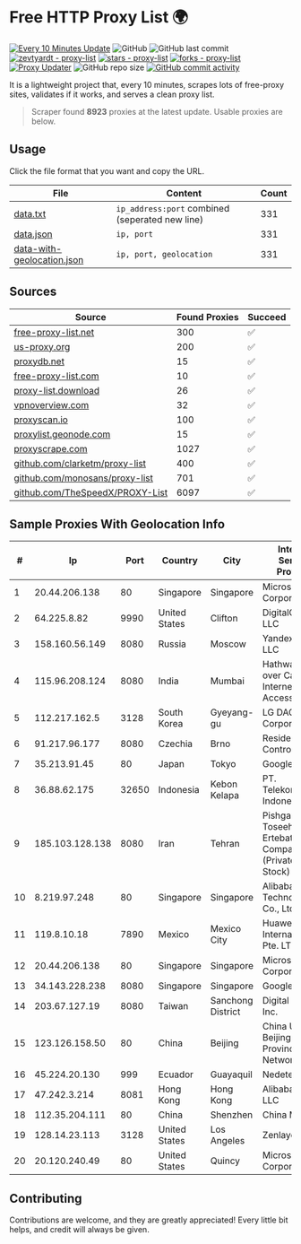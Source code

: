 
# Free HTTP Proxy List 🌍

[![Every 10 Minutes Update](https://github.com/mertguvencli/http-proxy-list/actions/workflows/main.yml/badge.svg?branch=main)](https://github.com/mertguvencli/http-proxy-list/actions/workflows/main.yml)
![GitHub](https://img.shields.io/github/license/mertguvencli/http-proxy-list)
![GitHub last commit](https://img.shields.io/github/last-commit/mertguvencli/http-proxy-list)
[![zevtyardt - proxy-list](https://img.shields.io/static/v1?label=zevtyardt&message=proxy-list&color=blue&logo=github)](https://github.com/zevtyardt/proxy-list "Go to GitHub repo")
[![stars - proxy-list](https://img.shields.io/github/stars/zevtyardt/proxy-list?style=social)](https://github.com/zevtyardt/proxy-list)
[![forks - proxy-list](https://img.shields.io/github/forks/zevtyardt/proxy-list?style=social)](https://github.com/zevtyardt/proxy-list)
[![Proxy Updater](https://github.com/zevtyardt/proxy-list/workflows/Proxy%20Updater/badge.svg)](https://github.com/zevtyardt/proxy-list/actions?query=workflow:"Proxy+Updater")
![GitHub repo size](https://img.shields.io/github/repo-size/zevtyardt/proxy-list)
[![GitHub commit activity](https://img.shields.io/github/commit-activity/m/zevtyardt/proxy-list?logo=commits)](https://github.com/zevtyardt/proxy-list/commits/main)

It is a lightweight project that, every 10 minutes, scrapes lots of free-proxy sites, validates if it works, and serves a clean proxy list.

> Scraper found **8923** proxies at the latest update. Usable proxies are below.

## Usage

Click the file format that you want and copy the URL.

|File|Content|Count|
|----|-------|-----|
|[data.txt](https://raw.githubusercontent.com/mertguvencli/http-proxy-list/main/proxy-list/data.txt)|`ip_address:port` combined (seperated new line)|331|
|[data.json](https://raw.githubusercontent.com/mertguvencli/http-proxy-list/main/proxy-list/data.json)|`ip, port`|331|
|[data-with-geolocation.json](https://raw.githubusercontent.com/mertguvencli/http-proxy-list/main/proxy-list/data-with-geolocation.json)|`ip, port, geolocation`|331|

## Sources

|Source|Found Proxies|Succeed|
|------|-------------|-------|
|[free-proxy-list.net](https://free-proxy-list.net)|300|✅|
|[us-proxy.org](https://www.us-proxy.org)|200|✅|
|[proxydb.net](http://proxydb.net)|15|✅|
|[free-proxy-list.com](https://free-proxy-list.com/?page=&port=&type%5B%5D=http&type%5B%5D=https&up_time=0&search=Search)|10|✅|
|[proxy-list.download](https://www.proxy-list.download/HTTP)|26|✅|
|[vpnoverview.com](https://vpnoverview.com/privacy/anonymous-browsing/free-proxy-servers)|32|✅|
|[proxyscan.io](https://www.proxyscan.io)|100|✅|
|[proxylist.geonode.com](https://proxylist.geonode.com/api/proxy-list?limit=300&page=1&sort_by=lastChecked&sort_type=desc&protocols=http,https)|15|✅|
|[proxyscrape.com](https://api.proxyscrape.com/v2/?request=displayproxies&protocol=http&timeout=10000&country=all&ssl=all&anonymity=all)|1027|✅|
|[github.com/clarketm/proxy-list](https://raw.githubusercontent.com/clarketm/proxy-list/master/proxy-list-raw.txt)|400|✅|
|[github.com/monosans/proxy-list](https://raw.githubusercontent.com/monosans/proxy-list/main/proxies/http.txt)|701|✅|
|[github.com/TheSpeedX/PROXY-List](https://raw.githubusercontent.com/TheSpeedX/PROXY-List/master/http.txt)|6097|✅|


## Sample Proxies With Geolocation Info

|#|Ip|Port|Country|City|Internet Service Provider|
|-|--|----|-------|----|-------------------------|
|1|20.44.206.138|80|Singapore|Singapore|Microsoft Corporation|
|2|64.225.8.82|9990|United States|Clifton|DigitalOcean, LLC|
|3|158.160.56.149|8080|Russia|Moscow|Yandex.Cloud LLC|
|4|115.96.208.124|8080|India|Mumbai|Hathway IP over Cable Internet Access|
|5|112.217.162.5|3128|South Korea|Gyeyang-gu|LG DACOM Corporation|
|6|91.217.96.177|8080|Czechia|Brno|Resident Control s.r.o.|
|7|35.213.91.45|80|Japan|Tokyo|Google LLC|
|8|36.88.62.175|32650|Indonesia|Kebon Kelapa|PT. Telekomunikasi Indonesia|
|9|185.103.128.138|8080|Iran|Tehran|Pishgaman Toseeh Ertebatat Company (Private Joint Stock)|
|10|8.219.97.248|80|Singapore|Singapore|Alibaba (US) Technology Co., Ltd.|
|11|119.8.10.18|7890|Mexico|Mexico City|Huawei International Pte. LTD|
|12|20.44.206.138|80|Singapore|Singapore|Microsoft Corporation|
|13|34.143.228.238|8080|Singapore|Singapore|Google LLC|
|14|203.67.127.19|8080|Taiwan|Sanchong District|Digital United Inc.|
|15|123.126.158.50|80|China|Beijing|China Unicom Beijing Province Network|
|16|45.224.20.130|999|Ecuador|Guayaquil|Nedetel S.A.|
|17|47.242.3.214|8081|Hong Kong|Hong Kong|Alibaba.com LLC|
|18|112.35.204.111|80|China|Shenzhen|China Mobile|
|19|128.14.23.113|3128|United States|Los Angeles|Zenlayer Inc|
|20|20.120.240.49|80|United States|Quincy|Microsoft Corporation|



## Contributing

Contributions are welcome, and they are greatly appreciated! Every
little bit helps, and credit will always be given.

